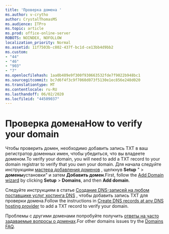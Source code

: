 ```yaml
---
title: 'Проверка домена '
ms.author: v-crytho
author: CrystalThomasMS
ms.audience: ITPro
ms.topic: article
ms.prod: office-online-server
ROBOTS: NOINDEX, NOFOLLOW
localization_priority: Normal
ms.assetid: 11f7503b-c802-437f-bc1d-ce13bb4d9bb2
ms.custom:
- "44"
- "46"
- "903"
- "7"
ms.openlocfilehash: 1aa0b489e9f300f930663532fde7f9022b948bc1
ms.sourcegitcommit: bc7d6f4f3c9f7060d073f5130e1ec856e248d020
ms.translationtype: MT
ms.contentlocale: ru-RU
ms.lasthandoff: 06/02/2020
ms.locfileid: "44509037"
---
```

# <a name="how-to-verify-your-domain"></a><span data-ttu-id="6763e-102">Проверка домена</span><span class="sxs-lookup"><span data-stu-id="6763e-102">How to verify your domain</span></span>

<span data-ttu-id="6763e-103">Чтобы проверить домен, необходимо добавить запись TXT в ваш регистратор доменных имен, чтобы убедиться, что вы владеете доменом.</span><span class="sxs-lookup"><span data-stu-id="6763e-103">To verify your domain, you will need to add a TXT record to your domain registrar to verify that you own your domain.</span></span> <span data-ttu-id="6763e-104">Для начала следуйте инструкциям [мастера добавления доменов](https://portal.office.com/adminportal/home#/Domains/Wizard) , щелкнув **Setup** " \> **домены**установки" и затем **Добавить домен**.</span><span class="sxs-lookup"><span data-stu-id="6763e-104">First, follow the [Add Domain wizard](https://portal.office.com/adminportal/home#/Domains/Wizard) by clicking **Setup** \> **Domains**, and then **Add domain**.</span></span>
  
<span data-ttu-id="6763e-105">Следуйте инструкциям в статье [Создание DNS-записей на любом поставщике услуг хостинга DNS](https://docs.microsoft.com/microsoft-365/admin/get-help-with-domains/create-dns-records-at-any-dns-hosting-provider) , чтобы добавить запись TXT для проверки домена.</span><span class="sxs-lookup"><span data-stu-id="6763e-105">Follow the instructions in [Create DNS records at any DNS hosting provider](https://docs.microsoft.com/microsoft-365/admin/get-help-with-domains/create-dns-records-at-any-dns-hosting-provider) to add a TXT record to verify your domain.</span></span>

<span data-ttu-id="6763e-106">Проблемы с другими доменами попробуйте получить [ответы на часто задаваемые вопросы о доменах](https://docs.microsoft.com/microsoft-365/admin/setup/domains-faq).</span><span class="sxs-lookup"><span data-stu-id="6763e-106">For other domains issues try the [Domains FAQ](https://docs.microsoft.com/microsoft-365/admin/setup/domains-faq).</span></span>
